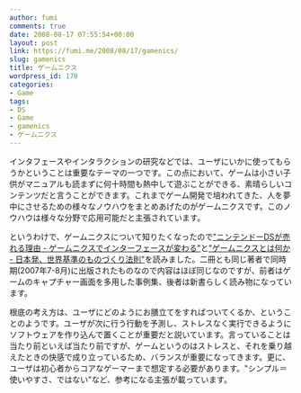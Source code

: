 ```yaml
---
author: fumi
comments: true
date: 2008-08-17 07:55:54+00:00
layout: post
link: https://fumi.me/2008/08/17/gamenics/
slug: gamenics
title: ゲームニクス
wordpress_id: 170
categories:
- Game
tags:
- DS
- Game
- gamenics
- ゲームニクス
---
```


インタフェースやインタラクションの研究などでは、ユーザにいかに使ってもらうかということは重要なテーマの一つです。この点において、ゲームは小さい子供がマニュアルも読まずに何十時間も熱中して遊ぶことができる、素晴らしいコンテンツだと言うことができます。これまでゲーム開発で培われてきた、人を夢中にさせるための様々なノウハウをまとめあげたのがゲームニクスです。このノウハウは様々な分野で応用可能だと主張されています。




というわけで、ゲームニクスについて知りたくなったので["ニンテンドーDSが売れる理由 - ゲームニクスでインターフェースが変わる"](http://www.amazon.co.jp/%E3%83%8B%E3%83%B3%E3%83%86%E3%83%B3%E3%83%89%E3%83%BCDS%E3%81%8C%E5%A3%B2%E3%82%8C%E3%82%8B%E7%90%86%E7%94%B1%E2%80%95%E3%82%B2%E3%83%BC%E3%83%A0%E3%83%8B%E3%82%AF%E3%82%B9%E3%81%A7%E3%82%A4%E3%83%B3%E3%82%BF%E3%83%BC%E3%83%95%E3%82%A7%E3%83%BC%E3%82%B9%E3%81%8C%E5%A4%89%E3%82%8F%E3%82%8B-%E3%82%B5%E3%82%A4%E3%83%88%E3%82%A6-%E3%82%A2%E3%82%AD%E3%83%92%E3%83%AD/dp/4798016845%3FSubscriptionId%3D10J7BBWBHFNGXM612JR2%26tag%3Dtorrydiary-22%26linkCode%3Dxm2%26camp%3D2025%26creative%3D165953%26creativeASIN%3D4798016845)と["ゲームニクスとは何か - 日本発、世界基準のものづくり法則"](http://www.amazon.co.jp/%E3%82%B2%E3%83%BC%E3%83%A0%E3%83%8B%E3%82%AF%E3%82%B9%E3%81%A8%E3%81%AF%E4%BD%95%E3%81%8B%E2%80%95%E6%97%A5%E6%9C%AC%E7%99%BA%E3%80%81%E4%B8%96%E7%95%8C%E5%9F%BA%E6%BA%96%E3%81%AE%E3%82%82%E3%81%AE%E3%81%A5%E3%81%8F%E3%82%8A%E6%B3%95%E5%89%87-%E5%B9%BB%E5%86%AC%E8%88%8E%E6%96%B0%E6%9B%B8-3-1-%E3%82%B5%E3%82%A4%E3%83%88%E3%82%A6-%E3%82%A2%E3%82%AD%E3%83%92%E3%83%AD/dp/434498045X%3FSubscriptionId%3D10J7BBWBHFNGXM612JR2%26tag%3Dtorrydiary-22%26linkCode%3Dxm2%26camp%3D2025%26creative%3D165953%26creativeASIN%3D434498045X)を読みました。二冊とも同じ著者で同時期(2007年7-8月)に出版されたものなので内容はほぼ同じなのですが、前者はゲームのキャプチャー画面を多用した事例集、後者は新書らしく読み物になっています。

根底の考え方は、ユーザにどのようにお膳立てをすればついてくるか、ということのようです。ユーザが次に行う行動を予測し、ストレスなく実行できるようにソフトウェアを作り込んで置くことが重要だと説いています。言っていることは当たり前といえば当たり前ですが、ゲームというのはストレスと、それを乗り越えたときの快感で成り立っているため、バランスが重要になってきます。更に、ユーザは初心者からコアなゲーマーまで想定する必要があります。"シンプル＝使いやすさ、ではない"など、参考になる主張が載っています。
